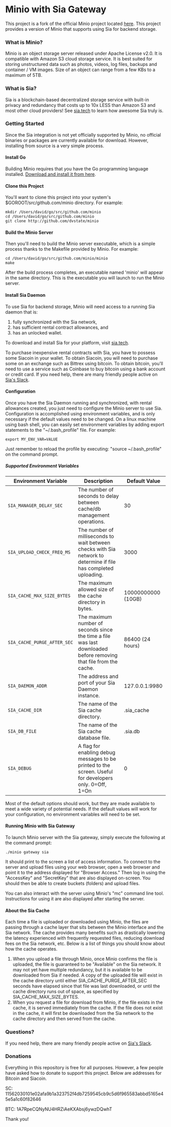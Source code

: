 # Minio with Sia Gateway
This project is a fork of the official Minio project located [here](http://github.com/minio/minio). This project provides a version of Minio that supports using Sia for backend storage.

### What is Minio?
Minio is an object storage server released under Apache License v2.0. It is compatible with Amazon S3 cloud storage service. It is best suited for storing unstructured data such as photos, videos, log files, backups and container / VM images. Size of an object can range from a few KBs to a maximum of 5TB.

### What is Sia?
Sia is a blockchain-based decentralized storage service with built-in privacy and redundancy that costs up to 10x LESS than Amazon S3 and most other cloud providers! See [sia.tech](https://sia.tech) to learn how awesome Sia truly is.

### Getting Started
Since the Sia integration is not yet officially supported by Minio, no official binaries or packages are currently available for download. However, installing from source is a very simple process.

#### Install Go
Building Minio requires that you have the Go programming language installed. [Download and install it from here](https://golang.org/dl/).

#### Clone this Project
You'll want to clone this project into your system's $GOROOT/src/github.com/minio directory. For example:
```
mkdir /Users/david/go/src/github.com/minio
cd /Users/david/go/src/github.com/minio
git clone http://github.com/dvstate/minio
```

#### Build the Minio Server
Then you'll need to build the Minio server executable, which is a simple process thanks to the Makefile provided by Minio. For example:
```
cd /Users/david/go/src/github.com/minio/minio
make
```
After the build process completes, an executable named 'minio' will appear in the same directory. This is the executable you will launch to run the Minio server.

#### Install Sia Daemon
To use Sia for backend storage, Minio will need access to a running Sia daemon that is:
1. fully synchronized with the Sia network,
2. has sufficient rental contract allowances, and
3. has an unlocked wallet.

To download and install Sia for your platform, visit [sia.tech](http://sia.tech).

To purchase inexpensive rental contracts with Sia, you have to possess some Siacoin in your wallet. To obtain Siacoin, you will need to purchase some on an exchange such as Bittrex using bitcoin. To obtain bitcoin, you'll need to use a service such as Coinbase to buy bitcoin using a bank account or credit card. If you need help, there are many friendly people active on [Sia's Slack](http://slackin.sia.tech).

#### Configuration
Once you have the Sia Daemon running and synchronized, with rental allowances created, you just need to configure the Minio server to use Sia. Configuration is accomplished using environment variables, and is only necessary if the default values need to be changed. On a linux machine using bash shell, you can easily set environment variables by adding export statements to the "~/.bash_profile" file. For example:
```
export MY_ENV_VAR=VALUE
```
Just remember to reload the profile by executing: "source ~/.bash_profile" on the command prompt.

##### Supported Environment Variables
Environment Variable | Description | Default Value
--- | --- | ---
`SIA_MANAGER_DELAY_SEC` | The number of seconds to delay between cache/db management operations. | 30
`SIA_UPLOAD_CHECK_FREQ_MS` | The number of milliseconds to wait between checks with Sia network to determine if file has completed uploading. | 3000
`SIA_CACHE_MAX_SIZE_BYTES` | The maximum allowed size of the cache directory in bytes. | 10000000000 (10GB)
`SIA_CACHE_PURGE_AFTER_SEC` | The maximum number of seconds since the time a file was last downloaded before removing that file from the cache. | 86400 (24 hours)
`SIA_DAEMON_ADDR` | The address and port of your Sia Daemon instance. | 127.0.0.1:9980
`SIA_CACHE_DIR` | The name of the Sia cache directory. | .sia_cache
`SIA_DB_FILE` | The name of the Sia cache database file. | .sia.db
`SIA_DEBUG` | A flag for enabling debug messages to be printed to the screen. Useful for developers only. 0=Off, 1=On | 0

Most of the default options should work, but they are made available to meet a wide variety of potential needs. If the default values will work for your configuration, no environment variables will need to be set.

#### Running Minio with Sia Gateway
To launch Minio server with the Sia gateway, simply execute the following at the command prompt:
```
./minio gateway sia
```
It should print to the screen a list of access information. To connect to the server and upload files using your web browser, open a web browser and point it to the address displayed for "Browser Access." Then log in using the "AccessKey" and "SecretKey" that are also displayed on-screen. You should then be able to create buckets (folders) and upload files.

You can also interact with the server using Minio's "mc" command line tool. Instructions for using it are also displayed after starting the server.

#### About the Sia Cache
Each time a file is uploaded or downloaded using Minio, the files are passing through a cache layer that sits between the Minio interface and the Sia network. The cache provides many benefits such as drastically lowering the latency experienced with frequently requested files, reducing download fees on the Sia network, etc. Below is a list of things you should know about how the cache operates.
1. When you upload a file through Minio, once Minio confirms the file is uploaded, the file is guaranteed to be "Available" on the Sia network. It may not yet have multiple redundancy, but it is available to be downloaded from Sia if needed. A copy of the uploaded file will exist in the cache directory until either SIA_CACHE_PURGE_AFTER_SEC seconds have elapsed since that file was last downloaded, or until the cache directory runs out of space, as specified by SIA_CACHE_MAX_SIZE_BYTES.
2. When you request a file for download from Minio, if the file exists in the cache, it is served immediately from the cache. If the file does not exist in the cache, it will first be downloaded from the Sia network to the cache directory and then served from the cache.

### Questions?
If you need help, there are many friendly people active on [Sia's Slack](http://slackin.sia.tech).

### Donations
Everything in this repository is free for all purposes. However, a few people have asked how to donate to support this project. Below are addresses for Bitcoin and Siacoin.

SC: 11562030101e02afa9b1a323752f4db7259545cb9c5d6f965583abbd5165e45e5a1c60f82646

BTC: 1A7RpeCQNyNU4HRZiAeKXAbsj6ywzDQwhT

Thank you!
